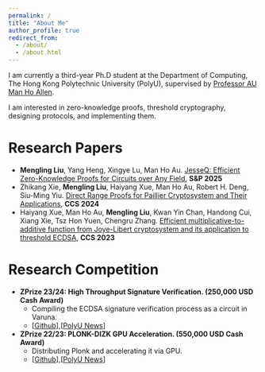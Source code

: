 ```yaml
---
permalink: /
title: "About Me"
author_profile: true
redirect_from: 
  - /about/
  - /about.html
---
```

I am currently a third-year Ph.D student at the Department of Computing, The Hong Kong Polytechnic University (PolyU), supervised by [Professor AU Man Ho Allen](https://web.comp.polyu.edu.hk/mhaau/). 

I am interested in zero-knowledge proofs, threshold cryptography, designing protocols, and implementing them.


<!-- Education
======
- 

Work Experiences
====== -->

<!-- Research Papers 
======
- <strong>JesseQ: Efficient Zero-Knowledge Proofs for Circuits over Any Field.</strong> [[PDF]()]
  - <strong>Mengling Liu</strong>, Yang Heng, Xingye Lu, Man Ho Au
  - IEEE Symposium on Security and Privacy (S&P), 2025
- <strong>Direct Range Proofs for Paillier Cryptosystem and Their Applications.</strong> [[PDF](https://eprint.iacr.org/2024/1355.pdf)]
  - Zhikang Xie, <strong>Mengling Liu</strong>, Haiyang Xue, Man Ho Au, Robert H. Deng, Siu-Ming Yiu
  - ACM Conference on Computer and Communications Security (CCS), 2024.
- <strong>Efficient multiplicative-to-additive function from Joye-Libert cryptosystem and its application to threshold ECDSA.</strong> [[PDF](https://eprint.iacr.org/2023/1312.pdf)]
  - Haiyang Xue, Man Ho Au, <strong>Mengling Liu</strong>, Kwan Yin Chan, Handong Cui, Xiang Xie, Tsz Hon Yuen, Chengru Zhang
  - ACM Conference on Computer and Communications Security (CCS), 2023. -->

Research Papers 
======
-  <strong>Mengling Liu</strong>, Yang Heng, Xingye Lu, Man Ho Au. [JesseQ: Efficient Zero-Knowledge Proofs for Circuits over Any Field](), <strong>S&P 2025</strong>
- Zhikang Xie, <strong>Mengling Liu</strong>, Haiyang Xue, Man Ho Au, Robert H. Deng, Siu-Ming Yiu. [Direct Range Proofs for Paillier Cryptosystem and Their Applications](https://eprint.iacr.org/2024/1355.pdf), <strong>CCS 2024</strong>
- Haiyang Xue, Man Ho Au, <strong>Mengling Liu</strong>, Kwan Yin Chan, Handong Cui, Xiang Xie, Tsz Hon Yuen, Chengru Zhang. [Efficient multiplicative-to-additive function from Joye-Libert cryptosystem and its application to threshold ECDSA](https://eprint.iacr.org/2023/1312.pdf), <strong>CCS 2023</strong>

Research Competition
======
- <strong>ZPrize 23/24: High Throughput Signature Verification. (250,000 USD Cash Award)</strong> 
  - Compiling the ECDSA signature verification process as a circuit in Varuna.
  - [[Github](https://github.com/MengLing-L/zprize-ecdsa-varuna)],[[PolyU News](https://www.polyu.edu.hk/comp/news-and-events/news/2024/0524_zprize-allen-au-2024/?sc_lang=en)]
- <strong>ZPrize 22/23: PLONK-DIZK GPU Acceleration. (550,000 USD Cash Award)</strong> 
  - Distributing Plonk and accelerating it via GPU.
  - [[Github](https://github.com/z-prize/2022-entries/tree/main/open-division/prize3-plonk-dizk/winderica)],[[PolyU News](https://www.polyu.edu.hk/media/media-releases/2023/0517_polyu-scholars-win-zprize-for-ground-breaking-web3-technology/)]
